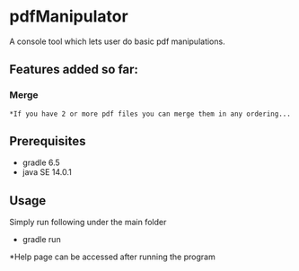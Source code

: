# pdfManipulator
A console tool which lets user do basic pdf manipulations.

## Features added so far:
  ### Merge 
    *If you have 2 or more pdf files you can merge them in any ordering...

## Prerequisites  
* gradle 6.5
* java SE 14.0.1

## Usage  
Simply run following under the main folder 
 * gradle run  
 

*Help page can be accessed after running the program
